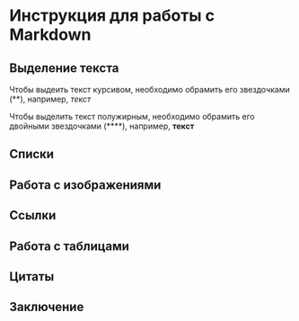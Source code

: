 # Инструкция для работы с Markdown

## Выделение текста

Чтобы выдеить текст курсивом, необходимо обрамить его звездочками (**), например, *текст*

Чтобы выделить текст полужирным, необходимо обрамить его двойными звездочками (****), например, **текст**


## Списки

## Работа с изображениями

## Ссылки

## Работа с таблицами

## Цитаты

## Заключение

